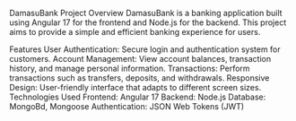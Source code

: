 DamasuBank Project
Overview
DamasuBank is a banking application built using Angular 17 for the frontend and Node.js for the backend. This project aims to provide a simple and efficient banking experience for users.

Features
User Authentication: Secure login and authentication system for customers.
Account Management: View account balances, transaction history, and manage personal information.
Transactions: Perform transactions such as transfers, deposits, and withdrawals.
Responsive Design: User-friendly interface that adapts to different screen sizes.
Technologies Used
Frontend: Angular 17
Backend: Node.js
Database: MongoBd, Mongoose
Authentication: JSON Web Tokens (JWT)


